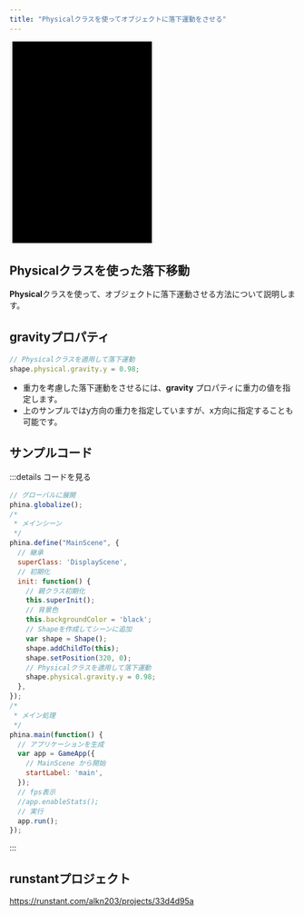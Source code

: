 ```yaml
---
title: "Physicalクラスを使ってオブジェクトに落下運動をさせる"
---
```


![physical-fall](/images/physical-fall.gif)

## Physicalクラスを使った落下移動
**Physical**クラスを使って、オブジェクトに落下運動させる方法について説明します。

## gravityプロパティ

```js
// Physicalクラスを適用して落下運動
shape.physical.gravity.y = 0.98;
```

* 重力を考慮した落下運動をさせるには、**gravity** プロパティに重力の値を指定します。
* 上のサンプルではy方向の重力を指定していますが、x方向に指定することも可能です。

## サンプルコード
:::details コードを見る
```js
// グローバルに展開
phina.globalize();
/*
 * メインシーン
 */
phina.define("MainScene", {
  // 継承
  superClass: 'DisplayScene',
  // 初期化
  init: function() {
    // 親クラス初期化
    this.superInit();
    // 背景色
    this.backgroundColor = 'black';
    // Shapeを作成してシーンに追加
    var shape = Shape();
    shape.addChildTo(this);
    shape.setPosition(320, 0);
    // Physicalクラスを適用して落下運動
    shape.physical.gravity.y = 0.98;
  },
});
/*
 * メイン処理
 */
phina.main(function() {
  // アプリケーションを生成
  var app = GameApp({
    // MainScene から開始
    startLabel: 'main',
  });
  // fps表示
  //app.enableStats();
  // 実行
  app.run();
});
```
:::

## runstantプロジェクト
https://runstant.com/alkn203/projects/33d4d95a